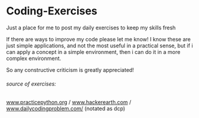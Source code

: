 # Coding-Exercises
Just a place for me to post my daily exercises to keep my skills fresh
    
If there are ways to improve my code please let me know!
I know these are just simple applications,
and not the most useful in a practical sense,
but if i can apply a concept in a simple environment,
then i can do it in a more complex environment.

So any constructive criticism is greatly appreciated! 


###### source of exercises: 
www.practicepython.org / 
www.hackerearth.com /
www.dailycodingproblem.com/ (notated as dcp)
